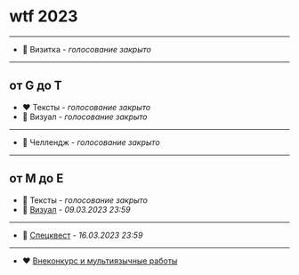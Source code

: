 # wtf 2023
----------

* 💜 Визитка - *голосование закрыто*

----------

## от G до T
* ❤️ Тексты - *голосование закрыто*
* 🧡 Визуал - *голосование закрыто*

----------

* 💛 Челлендж - *голосование закрыто*

----------

## от M до E
* 💚 Тексты - *голосование закрыто*
* 💙 [Визуал](/wtf2023/04_rnc21_visual.htm) - *09.03.2023  23:59*

----------

* 💜 [Спецквест](/wtf2023/05_spec.htm) - *16.03.2023  23:59*

----------

* ❤️ [Внеконкурс и мультиязычные работы](/wtf2023/00_out.htm)
